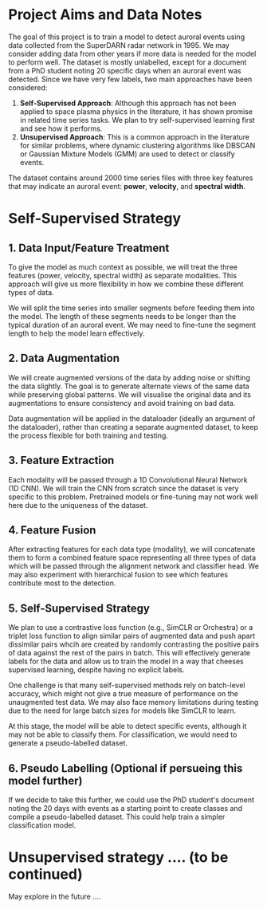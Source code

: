 # Project Aims and Data Notes

The goal of this project is to train a model to detect auroral events using data collected from the SuperDARN radar 
network in 1995. We may consider adding data from other years if more data is needed for the model to perform well.
The dataset is mostly unlabelled, except for a document from a PhD student noting 20 specific days when an auroral event
was detected. Since we have very few labels, two main approaches have been considered:

1. **Self-Supervised Approach**: Although this approach has not been applied to space plasma physics in the literature, it has 
shown promise in related time series tasks. We plan to try self-supervised learning first and see how it performs.
2. **Unsupervised Approach**: This is a common approach in the literature for similar problems, where dynamic clustering 
algorithms like DBSCAN or Gaussian Mixture Models (GMM) are used to detect or classify events.

   
The dataset contains around 2000 time series files with three key features that may indicate an auroral event: **power**, 
**velocity**, and **spectral width**.


# Self-Supervised Strategy


## 1. Data Input/Feature Treatment
To give the model as much context as possible, we will treat the three features (power, velocity, spectral width) as 
separate modalities. This approach will give us more flexibility in how we combine these different types of data.

We will split the time series into smaller segments before feeding them into the model. The length of these segments 
needs to be longer than the typical duration of an auroral event. We may need to fine-tune the segment length to help 
the model learn effectively.

## 2. Data Augmentation
We will create augmented versions of the data by adding noise or shifting the data slightly. The goal is to generate 
alternate views of the same data while preserving global patterns. We will visualise the original data and its 
augmentations to ensure consistency and avoid training on bad data.

Data augmentation will be applied in the dataloader (ideally an argument of the dataloader), rather than creating a 
separate augmented dataset, to keep the process flexible for both training and testing.

## 3. Feature Extraction
Each modality will be passed through a 1D Convolutional Neural Network (1D CNN). We will train the CNN from scratch 
since the dataset is very specific to this problem. Pretrained models or fine-tuning may not work well here due to the 
uniqueness of the dataset.


## 4. Feature Fusion
After extracting features for each data type (modality), we will concatenate them to form a combined feature space 
representing all three types of data which will be passed through the alignment network and classifier head. We may 
also experiment with hierarchical fusion to see which features contribute most to the detection.

## 5. Self-Supervised Strategy
We plan to use a contrastive loss function (e.g., SimCLR or Orchestra) or a triplet loss function to align similar pairs 
of augmented data and push apart dissimilar pairs whcih are created by randomly contrasting the positive pairs of data 
against the rest of the pairs in batch. This will effectively generate labels for the data and allow us to train the 
model in a way that cheeses supervised learning, despite having no explicit labels.

One challenge is that many self-supervised methods rely on batch-level accuracy, which might not give a true measure of 
performance on the unaugmented test data. We may also face memory limitations during testing due to the need for large 
batch sizes for models like SimCLR to learn.

At this stage, the model will be able to detect specific events, although it may not be able to classify them. For 
classification, we would need to generate a pseudo-labelled dataset.

## 6. Pseudo Labelling (Optional if persueing this model further)

If we decide to take this further, we could use the PhD student's document noting the 20 days with events as a starting 
point to create classes and compile a pseudo-labelled dataset. This could help train a simpler classification model.

# Unsupervised strategy .... (to be continued)
May explore in the future ....




